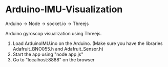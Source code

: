 # Arduino-IMU-Visualization
Arduino -> Node -> socket.io -> Threejs


Arduino gyroscop visualization using Threejs.

1. Load ArduinoIMU.ino on the Arduino. (Make sure you have the libraries Adafruit_BNO055.h and Adafruit_Sensor.h)
2. Start the app using "node app.js"
3. Go to "localhost:8888" on the browser
